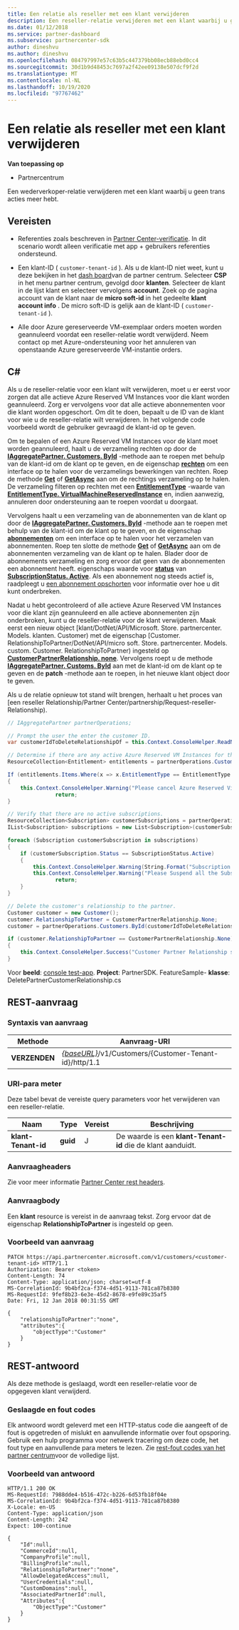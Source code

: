 ```yaml
---
title: Een relatie als reseller met een klant verwijderen
description: Een reseller-relatie verwijderen met een klant waarbij u geen trans acties meer hebt.
ms.date: 01/12/2018
ms.service: partner-dashboard
ms.subservice: partnercenter-sdk
author: dineshvu
ms.author: dineshvu
ms.openlocfilehash: 084797997e57c63b5c447379bb08ecb88ebd0cc4
ms.sourcegitcommit: 30d1b9d48453c7697a2f42ee09138e507dcf9f2d
ms.translationtype: MT
ms.contentlocale: nl-NL
ms.lasthandoff: 10/19/2020
ms.locfileid: "97767462"
---
```

# <a name="remove-a-reseller-relationship-with-a-customer"></a>Een relatie als reseller met een klant verwijderen

**Van toepassing op**

- Partnercentrum

Een wederverkoper-relatie verwijderen met een klant waarbij u geen trans acties meer hebt.

## <a name="prerequisites"></a>Vereisten

- Referenties zoals beschreven in [Partner Center-verificatie](partner-center-authentication.md). In dit scenario wordt alleen verificatie met app + gebruikers referenties ondersteund.

- Een klant-ID ( `customer-tenant-id` ). Als u de klant-ID niet weet, kunt u deze bekijken in het [dash board](https://partner.microsoft.com/dashboard)van de partner centrum. Selecteer **CSP** in het menu partner centrum, gevolgd door **klanten**. Selecteer de klant in de lijst klant en selecteer vervolgens **account**. Zoek op de pagina account van de klant naar de **micro soft-id** in het gedeelte **klant account info** . De micro soft-ID is gelijk aan de klant-ID ( `customer-tenant-id` ).

- Alle door Azure gereserveerde VM-exemplaar orders moeten worden geannuleerd voordat een reseller-relatie wordt verwijderd. Neem contact op met Azure-ondersteuning voor het annuleren van openstaande Azure gereserveerde VM-instantie orders.

## <a name="c"></a>C\#

Als u de reseller-relatie voor een klant wilt verwijderen, moet u er eerst voor zorgen dat alle actieve Azure Reserved VM Instances voor die klant worden geannuleerd. Zorg er vervolgens voor dat alle actieve abonnementen voor die klant worden opgeschort. Om dit te doen, bepaalt u de ID van de klant voor wie u de reseller-relatie wilt verwijderen. In het volgende code voorbeeld wordt de gebruiker gevraagd de klant-id op te geven.

Om te bepalen of een Azure Reserved VM Instances voor de klant moet worden geannuleerd, haalt u de verzameling rechten op door de [**IAggregatePartner. Customers. ById**](/dotnet/api/microsoft.store.partnercenter.customers.icustomercollection.byid) -methode aan te roepen met behulp van de klant-id om de klant op te geven, en de eigenschap [**rechten**](/dotnet/api/microsoft.store.partnercenter.customers.icustomer.subscriptions) om een interface op te halen voor de verzamelings bewerkingen van rechten. Roep de methode [**Get**](/dotnet/api/microsoft.store.partnercenter.subscriptions.isubscriptioncollection.get) of [**GetAsync**](/dotnet/api/microsoft.store.partnercenter.subscriptions.isubscriptioncollection.getasync) aan om de rechtings verzameling op te halen. De verzameling filteren op rechten met een [**EntitlementType**](entitlement-resources.md#entitlementtype) -waarde van [**EntitlementType. VirtualMachineReservedInstance**](entitlement-resources.md#entitlementtype) en, indien aanwezig, annuleren door ondersteuning aan te roepen voordat u doorgaat.

Vervolgens haalt u een verzameling van de abonnementen van de klant op door de [**IAggregatePartner. Customers. ById**](/dotnet/api/microsoft.store.partnercenter.customers.icustomercollection.byid) -methode aan te roepen met behulp van de klant-id om de klant op te geven, en de eigenschap [**abonnementen**](/dotnet/api/microsoft.store.partnercenter.customers.icustomer.subscriptions) om een interface op te halen voor het verzamelen van abonnementen. Roep ten slotte de methode [**Get**](/dotnet/api/microsoft.store.partnercenter.subscriptions.isubscriptioncollection.get) of [**GetAsync**](/dotnet/api/microsoft.store.partnercenter.subscriptions.isubscriptioncollection.getasync) aan om de abonnementen verzameling van de klant op te halen. Blader door de abonnements verzameling en zorg ervoor dat geen van de abonnementen een abonnement heeft. eigenschaps waarde voor [**status**](/dotnet/api/microsoft.store.partnercenter.models.subscriptions.subscription.status) van [**SubscriptionStatus. Active**](/dotnet/api/microsoft.store.partnercenter.models.subscriptions.subscriptionstatus). Als een abonnement nog steeds actief is, raadpleegt u [een abonnement opschorten](https://review.docs.microsoft.com/partner-center/develop/suspend-a-subscription) voor informatie over hoe u dit kunt onderbreken.

Nadat u hebt gecontroleerd of alle actieve Azure Reserved VM Instances voor die klant zijn geannuleerd en alle actieve abonnementen zijn onderbroken, kunt u de reseller-relatie voor de klant verwijderen. Maak eerst een nieuw object [klant/DotNet/API/Microsoft. Store. partnercenter. Models. klanten. Customer) met de eigenschap [Customer. RelationshipToPartner/DotNet/API/micro soft. Store. partnercenter. Models. custom. Customer. RelationshipToPartner) ingesteld op [**CustomerPartnerRelationship. none**](/dotnet/api/microsoft.store.partnercenter.models.customers.customerpartnerrelationship). Vervolgens roept u de methode [**IAggregatePartner. Customs. ById**](/dotnet/api/microsoft.store.partnercenter.customers.icustomercollection.byid) aan met de klant-id om de klant op te geven en de **patch** -methode aan te roepen, in het nieuwe klant object door te geven.

Als u de relatie opnieuw tot stand wilt brengen, herhaalt u het proces van [een reseller Relationship/Partner Center/partnership/Request-reseller-Relationship).

``` csharp
// IAggregatePartner partnerOperations;

// Prompt the user the enter the customer ID.
var customerIdToDeleteRelationshipOf = this.Context.ConsoleHelper.ReadNonEmptyString("Please enter the ID of the customer you want to delete the relationship with", "The customer ID can't be empty");

// Determine if there are any active Azure Reserved VM Instances for this customer.
ResourceCollection<Entitlement> entitlements = partnerOperations.Customers.ById(customerIdToDeleteRelationshipOf).Entitlements.Get();

If (entitlements.Items.Where(x => x.EntitlementType == EntitlementType.VirtualMachineReservedInstance).Any())
{
    this.Context.ConsoleHelper.Warning("Please cancel Azure Reserved Virtual Machine Instance orders through support and try again. Aborting the delete customer relationship operation");
               return;
}

// Verify that there are no active subscriptions.
ResourceCollection<Subscription> customerSubscriptions = partnerOperations.Customers.ById(customerIdToDeleteRelationshipOf).Subscriptions.Get();
IList<Subscription> subscriptions = new List<Subscription>(customerSubscriptions.Items);

foreach (Subscription customerSubscription in subscriptions)
{
    if (customerSubscription.Status == SubscriptionStatus.Active)
    {
        this.Context.ConsoleHelper.Warning(String.Format("Subscription with ID :{0}  OfferName: {1} cannot be in active state, ", customerSubscription.Id, customerSubscription.OfferName));
        this.Context.ConsoleHelper.Warning("Please Suspend all the Subscriptions and try again. Aborting the delete customer relationship operation");
               return;
    }
}

// Delete the customer's relationship to the partner.
Customer customer = new Customer();
customer.RelationshipToPartner = CustomerPartnerRelationship.None;
customer = partnerOperations.Customers.ById(customerIdToDeleteRelationshipOf).Patch(customer);

if (customer.RelationshipToPartner == CustomerPartnerRelationship.None)
{
    this.Context.ConsoleHelper.Success("Customer Partner Relationship successfully deleted");
}
```

Voor **beeld**: [console test-app](console-test-app.md). **Project**: PartnerSDK. FeatureSample- **klasse**: DeletePartnerCustomerRelationship.cs

## <a name="rest-request"></a>REST-aanvraag

### <a name="request-syntax"></a>Syntaxis van aanvraag

| Methode     | Aanvraag-URI                                                                                                                           |
|------------|---------------------------------------------------------------------------------------------------------------------------------------|
| **VERZENDEN**  | [*{baseURL}*](partner-center-rest-urls.md)/v1/Customers/{Customer-Tenant-id}/http/1.1 |

### <a name="uri-parameter"></a>URI-para meter

Deze tabel bevat de vereiste query parameters voor het verwijderen van een reseller-relatie.

| Naam                   | Type     | Vereist | Beschrijving                                                                        |
|------------------------|----------|----------|------------------------------------------------------------------------------------|
| **klant-Tenant-id** | **guid** | J        | De waarde is een **klant-Tenant-id** die de klant aanduidt. |

### <a name="request-headers"></a>Aanvraagheaders

Zie voor meer informatie [Partner Center rest headers](headers.md).

### <a name="request-body"></a>Aanvraagbody

Een **klant** resource is vereist in de aanvraag tekst. Zorg ervoor dat de eigenschap **RelationshipToPartner** is ingesteld op geen.

### <a name="request-example"></a>Voorbeeld van aanvraag

```http
PATCH https://api.partnercenter.microsoft.com/v1/customers/<customer-tenant-id> HTTP/1.1
Authorization: Bearer <token>
Content-Length: 74
Content-Type: application/json; charset=utf-8
MS-CorrelationId: 9b4bf2ca-f374-4d51-9113-781ca87b8380
MS-RequestId: 9fef8b23-6e3e-45d2-8678-e9fe89c35af5
Date: Fri, 12 Jan 2018 00:31:55 GMT

{
    "relationshipToPartner":"none",
    "attributes":{
        "objectType":"Customer"
    }
}
```

## <a name="rest-response"></a>REST-antwoord

Als deze methode is geslaagd, wordt een reseller-relatie voor de opgegeven klant verwijderd.

### <a name="response-success-and-error-codes"></a>Geslaagde en fout codes

Elk antwoord wordt geleverd met een HTTP-status code die aangeeft of de fout is opgetreden of mislukt en aanvullende informatie over fout opsporing. Gebruik een hulp programma voor netwerk tracering om deze code, het fout type en aanvullende para meters te lezen. Zie [rest-fout codes van het partner centrum](error-codes.md)voor de volledige lijst.

### <a name="response-example"></a>Voorbeeld van antwoord

```http
HTTP/1.1 200 OK
MS-RequestId: 7988dde4-b516-472c-b226-6d53fb18f04e
MS-CorrelationId: 9b4bf2ca-f374-4d51-9113-781ca87b8380
X-Locale: en-US
Content-Type: application/json
Content-Length: 242
Expect: 100-continue

{
    "Id":null,
    "CommerceId":null,
    "CompanyProfile":null,
    "BillingProfile":null,
    "RelationshipToPartner":"none",
    "AllowDelegatedAccess":null,
    "UserCredentials":null,
    "CustomDomains":null,
    "AssociatedPartnerId":null,
    "Attributes":{
        "ObjectType":"Customer"
    }
}
```
